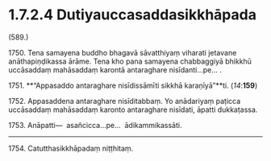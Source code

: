 

# 1.7.2.4 Dutiyauccasaddasikkhāpada





(589.)

1750\. Tena samayena buddho bhagavā sāvatthiyaṃ viharati jetavane anāthapiṇḍikassa ārāme. Tena kho pana samayena chabbaggiyā bhikkhū uccāsaddaṃ mahāsaddaṃ karontā antaraghare nisīdanti…pe… .

1751\. **“Appasaddo antaraghare nisīdissāmīti sikkhā karaṇīyā”**ti. (*14*:**159**)

1752\. Appasaddena antaraghare nisīditabbaṃ. Yo anādariyaṃ paṭicca uccāsaddaṃ mahāsaddaṃ karonto antaraghare nisīdati, āpatti dukkaṭassa.

1753\. Anāpatti—  asañcicca…pe…  ādikammikassāti.

---

1754\. Catutthasikkhāpadaṃ niṭṭhitaṃ.





